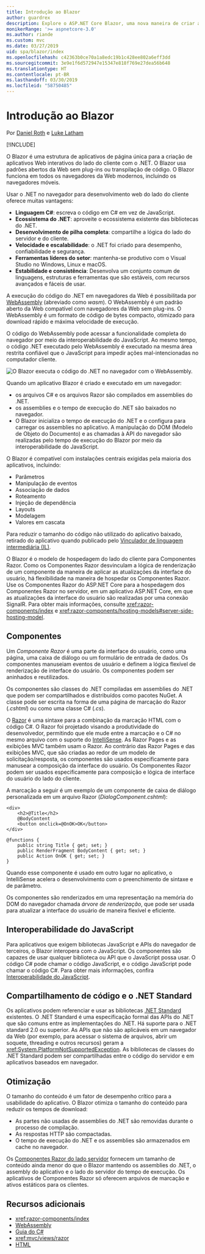 ```yaml
---
title: Introdução ao Blazor
author: guardrex
description: Explore o ASP.NET Core Blazor, uma nova maneira de criar aplicativos interativos do lado do cliente com o .NET que são executados no navegador com WebAssembly.
monikerRange: '>= aspnetcore-3.0'
ms.author: riande
ms.custom: mvc
ms.date: 03/27/2019
uid: spa/blazor/index
ms.openlocfilehash: c42363b0ce70a1a8edc19b1c428ee802a6eff3dd
ms.sourcegitcommit: 3e9e1f6d572947e15347e818f769e27dea56b648
ms.translationtype: HT
ms.contentlocale: pt-BR
ms.lasthandoff: 03/30/2019
ms.locfileid: "58750485"
---
```

# <a name="introduction-to-blazor"></a>Introdução ao Blazor

Por [Daniel Roth](https://github.com/danroth27) e [Luke Latham](https://github.com/guardrex)

[!INCLUDE[](~/includes/razor-components-preview-notice.md)]

O Blazor é uma estrutura de aplicativos de página única para a criação de aplicativos Web interativos do lado do cliente com o .NET. O Blazor usa padrões abertos da Web sem plug-ins ou transpilação de código. O Blazor funciona em todos os navegadores da Web modernos, incluindo os navegadores móveis.

Usar o .NET no navegador para desenvolvimento web do lado do cliente oferece muitas vantagens:

* **Linguagem C#**: escreva o código em C# em vez de JavaScript.
* **Ecossistema do .NET**: aproveite o ecossistema existente das bibliotecas do .NET.
* **Desenvolvimento de pilha completa**: compartilhe a lógica do lado do servidor e do cliente.
* **Velocidade e escalabilidade**: o .NET foi criado para desempenho, confiabilidade e segurança.
* **Ferramentas líderes do setor**: mantenha-se produtivo com o Visual Studio no Windows, Linux e macOS.
* **Estabilidade e consistência**:  Desenvolva um conjunto comum de linguagens, estruturas e ferramentas que são estáveis, com recursos avançados e fáceis de usar.

A execução do código do .NET em navegadores da Web é possibilitada por [WebAssembly](http://webassembly.org) (abreviado como *wasm*). O WebAssembly é um padrão aberto da Web compatível com navegadores da Web sem plug-ins. O WebAssembly é um formato de código de bytes compacto, otimizado para download rápido e máxima velocidade de execução.

O código do WebAssembly pode acessar a funcionalidade completa do navegador por meio da interoperabilidade do JavaScript. Ao mesmo tempo, o código .NET executado pelo WebAssembly é executado na mesma área restrita confiável que o JavaScript para impedir ações mal-intencionadas no computador cliente.

![O Blazor executa o código do .NET no navegador com o WebAssembly.](index/_static/blazor.png)

Quando um aplicativo Blazor é criado e executado em um navegador:

* os arquivos C# e os arquivos Razor são compilados em assemblies do .NET.
* os assemblies e o tempo de execução do .NET são baixados no navegador.
* O Blazor inicializa o tempo de execução do .NET e o configura para carregar os assemblies no aplicativo. A manipulação do DOM (Modelo de Objeto do Documento) e as chamadas à API do navegador são realizadas pelo tempo de execução do Blazor por meio da interoperabilidade do JavaScript.

O Blazor é compatível com instalações centrais exigidas pela maioria dos aplicativos, incluindo:

* Parâmetros
* Manipulação de eventos
* Associação de dados
* Roteamento
* Injeção de dependência
* Layouts
* Modelagem
* Valores em cascata

Para reduzir o tamanho do código não utilizado do aplicativo baixado, retirado do aplicativo quando publicado pelo [Vinculador de linguagem intermediária (IL)](xref:host-and-deploy/razor-components/configure-linker).

O Blazor é o modelo de hospedagem do lado do cliente para Componentes Razor. Como os Componentes Razor desvinculam a lógica de renderização de um componente da maneira de aplicar as atualizações da interface do usuário, há flexibilidade na maneira de hospedar os Componentes Razor. Use os Componentes Razor do ASP.NET Core para a hospedagem dos Componentes Razor no servidor, em um aplicativo ASP.NET Core, em que as atualizações da interface do usuário são realizadas por uma conexão SignalR. Para obter mais informações, consulte <xref:razor-components/index> e <xref:razor-components/hosting-models#server-side-hosting-model>. 

## <a name="components"></a>Componentes

Um *Componente Razor* é uma parte da interface do usuário, como uma página, uma caixa de diálogo ou um formulário de entrada de dados. Os componentes manuseiam eventos de usuário e definem a lógica flexível de renderização de interface do usuário. Os componentes podem ser aninhados e reutilizados.

Os componentes são classes do .NET compiladas em assemblies do .NET que podem ser compartilhados e distribuídos como pacotes NuGet. A classe pode ser escrita na forma de uma página de marcação do Razor (*.cshtml*) ou como uma classe C# (*.cs*).

O [Razor](xref:mvc/views/razor) é uma sintaxe para a combinação da marcação HTML com o código C#. O Razor foi projetado visando a produtividade do desenvolvedor, permitindo que ele mude entre a marcação e o C# no mesmo arquivo com o suporte do [IntelliSense](/visualstudio/ide/using-intellisense). As Razor Pages e as exibições MVC também usam o Razor. Ao contrário das Razor Pages e das exibições MVC, que são criadas ao redor de um modelo de solicitação/resposta, os componentes são usados especificamente para manusear a composição da interface do usuário. Os Componentes Razor podem ser usados especificamente para composição e lógica de interface do usuário do lado do cliente.

A marcação a seguir é um exemplo de um componente de caixa de diálogo personalizada em um arquivo Razor (*DialogComponent.cshtml*):

```cshtml
<div>
    <h2>@Title</h2>
    @BodyContent
    <button onclick=@OnOK>OK</button>
</div>

@functions {
    public string Title { get; set; }
    public RenderFragment BodyContent { get; set; }
    public Action OnOK { get; set; }
}
```

Quando esse componente é usado em outro lugar no aplicativo, o IntelliSense acelera o desenvolvimento com o preenchimento de sintaxe e de parâmetro.

Os componentes são renderizados em uma representação na memória do DOM do navegador chamada *árvore de renderização*, que pode ser usada para atualizar a interface do usuário de maneira flexível e eficiente.

## <a name="javascript-interop"></a>Interoperabilidade do JavaScript

Para aplicativos que exigem bibliotecas JavaScript e APIs do navegador de terceiros, o Blazor interopera com o JavaScript. Os componentes são capazes de usar qualquer biblioteca ou API que o JavaScript possa usar. O código C# pode chamar o código JavaScript, e o código JavaScript pode chamar o código C#. Para obter mais informações, confira [Interoperabilidade do JavaScript](xref:razor-components/javascript-interop).

## <a name="code-sharing-and-net-standard"></a>Compartilhamento de código e o .NET Standard

Os aplicativos podem referenciar e usar as bibliotecas [.NET Standard](/dotnet/standard/net-standard) existentes. O .NET Standard é uma especificação formal das APIs do .NET que são comuns entre as implementações do .NET. Há suporte para o .NET standard 2.0 ou superior. As APIs que não são aplicáveis em um navegador da Web (por exemplo, para acessar o sistema de arquivos, abrir um soquete, threading e outros recursos) geram a <xref:System.PlatformNotSupportedException>. As bibliotecas de classes do .NET Standard podem ser compartilhadas entre o código do servidor e em aplicativos baseados em navegador.

## <a name="optimization"></a>Otimização

O tamanho do conteúdo é um fator de desempenho crítico para a usabilidade do aplicativo. O Blazor otimiza o tamanho do conteúdo para reduzir os tempos de download:

* As partes não usadas de assemblies do .NET são removidas durante o processo de compilação.
* As respostas HTTP são compactadas.
* O tempo de execução do .NET e os assemblies são armazenados em cache no navegador.

Os [Componentes Razor do lado servidor](xref:razor-components/index) fornecem um tamanho de conteúdo ainda menor do que o Blazor mantendo os assemblies do .NET, o assembly do aplicativo e o lado do servidor do tempo de execução. Os aplicativos de Componentes Razor só oferecem arquivos de marcação e ativos estáticos para os clientes.

## <a name="additional-resources"></a>Recursos adicionais

* <xref:razor-components/index>
* [WebAssembly](http://webassembly.org/)
* [Guia do C#](/dotnet/csharp/)
* <xref:mvc/views/razor>
* [HTML](https://www.w3.org/html/)

